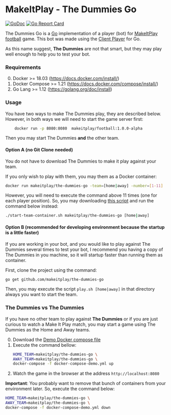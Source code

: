 # MakeItPlay - The Dummies Go

[![GoDoc](https://godoc.org/github.com/makeitplay/the-dummies-go?status.svg)](https://godoc.org/github.com/makeitplay/the-dummies-go)
[![Go Report Card](https://goreportcard.com/badge/github.com/makeitplay/the-dummies-go)](https://goreportcard.com/report/github.com/makeitplay/the-dummies-go)

The Dummies Go is a [Go](http://golang.org/) implementation of a player (bot) for [MakeItPlay football](http://www.makeitplay.ai/football) game.
This bot was made using the [Client Player](https://github.com/makeitplay/client-player-go) for Go.

As this name suggest, **The Dummies** are not that smart, but they may play well enough to help you to test your bot.

### Requirements

0. Docker >= 18.03 (https://docs.docker.com/install/)
0. Docker Compose >= 1.21 (https://docs.docker.com/compose/install/)
0. Go Lang >= 1.12 (https://golang.org/doc/install)

### Usage 

You have two ways to make The Dummies play, they are described below.
However, in both ways we will need to start the game server first:

```bash
    docker run -p 8080:8080  makeitplay/football:1.0.0-alpha
```

Then you may start The Dummies **and** the other team.
 
#### Option A (no Git Clone needed)

You do not have to download The Dummies to make it play against your team.

If you only wish to play with them, you may them as a Docker container:

```bash
docker run makeitplay/the-dummies-go -team=[home|away] -number=[1-11] 
```

However, you will need to execute the command above 11 times (one for each player position). 
So, you may downloading [this script](./start-team-container.sh) and run the command below instead:

```bash
./start-team-container.sh makeitplay/the-dummies-go [home|away]
```

#### Option B  (recommended for developing environment because the startup is a little faster)

If you are working in your bot, and you would like to play against The Dummies several times to test your bot, I recommend
you having a copy of The Dummies in you machine, so it will startup faster than running them as container. 

First, clone the project using the command:
```bash
go get github.com/makeitplay/the-dummies-go
```

Then, you may execute the script `play.sh [home|away]` in that directory always you want to start the team.

### The Dummies vs The Dummies

If you have no other team to play against **The Dummies** or if you are just curious to watch a Make It Play match,
you may start a game using The Dummies as the Home and Away teams.

0. Download the [Demo Docker compose file](https://raw.githubusercontent.com/makeitplay/the-dummies-go/master/docker-compose-demo.yml)
0. Execute the command bellow:
    ```bash
    HOME_TEAM=makeitplay/the-dummies-go \
    AWAY_TEAM=makeitplay/the-dummies-go \
    docker-compose -f docker-compose-demo.yml up
    ```
0. Watch the game in the browser at the address `http://localhost:8080`

**Important**: You probably want to remove that bunch of containers from your environment later. So, execute the command below:
```bash
HOME_TEAM=makeitplay/the-dummies-go \
AWAY_TEAM=makeitplay/the-dummies-go \
docker-compose -f docker-compose-demo.yml down
```
